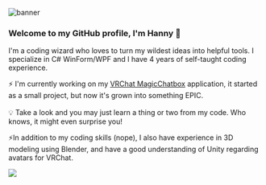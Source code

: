 ![banner](https://user-images.githubusercontent.com/114599052/214605234-24aa8985-2b2d-404b-b640-193570f1d876.png)

### Welcome to my GitHub profile, I'm Hanny 👋
I'm a coding wizard who loves to turn my wildest ideas into helpful tools. I specialize in C# WinForm/WPF and I have 4 years of self-taught coding experience.
<br>

⚡ I'm currently working on my [VRChat MagicChatbox](https://github.com/BoiHanny/vrcosc-magicchatbox/releases) application, it started as a small project, but now it's grown into something EPIC.
<br><br>💡 Take a look and you may just learn a thing or two from my code. Who knows, it might even surprise you!<br>

⚡In addition to my coding skills (nope), I also have experience in 3D modeling using Blender, and have a good understanding of Unity regarding avatars for VRChat.

[![](https://dcbadge.vercel.app/api/server/ZaSFwBfhvG)](https://discord.gg/ZaSFwBfhvG)

